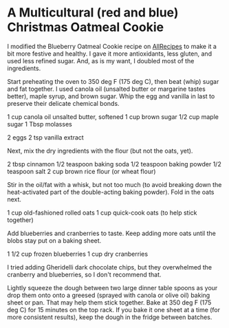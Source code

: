 # A Multicultural (red and blue) Christmas Oatmeal Cookie

I modified the Blueberry Oatmeal Cookie recipe on [AllRecipes](http://allrecipes.com/recipe/231981/blueberry-oatmeal-cookies/) to make it a bit more festive and healthy. I gave it more antioxidants, less gluten, and used less refined sugar. And, as is my want, I doubled most of the ingredients.

Start preheating the oven to 350 deg F (175 deg C), then beat (whip) sugar and fat together. I used canola oil (unsalted butter or margarine tastes better), maple syrup, and brown sugar. Whip the egg and vanilla in last to preserve their delicate chemical bonds.

  1 cup canola oil unsalted butter, softened
  1 cup brown sugar
  1/2 cup maple sugar
  1 Tbsp molasses

2 eggs
2 tsp vanilla extract

Next, mix the dry ingredients with the flour (but not the oats, yet).

  2 tbsp cinnamon
  1/2 teaspoon baking soda
  1/2 teaspoon baking powder
  1/2 teaspoon salt
  2 cup brown rice flour (or wheat flour)

Stir in the oil/fat with a whisk, but not too much (to avoid breaking down the heat-activated part of the double-acting baking powder). Fold in the oats next.

  1 cup old-fashioned rolled oats
  1 cup quick-cook oats (to help stick together)

Add blueberries and cranberries to taste. Keep adding more oats until the blobs stay put on a baking sheet.

  1 1/2 cup frozen blueberries
  1 cup dry cranberries

I tried adding Gheridelli dark chocolate chips, but they overwhelmed the cranberry and blueberries, so I don't recommend that.

Lightly squeeze the dough between two large dinner table spoons as your drop them onto onto a greesed (sprayed with canola or olive oil) baking sheet or pan. That may help them stick together. Bake at 350 deg F (175 deg C) for 15 minutes on the top rack. If you bake it one sheet at a time (for more consistent results), keep the dough in the fridge between batches.

